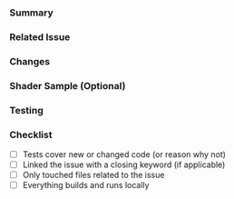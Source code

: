 <!--
Hey there! Thanks for opening a PR.

This file is a template for pull requests. 
The comments (in <!-- -\->) are only visible in the raw markdown,

so they won't show up in the final PR description.

Fill out each section briefly. Keep it simple.
-->

### Summary

<!--
Short and to the point: What does this PR do and why?
Example: "Adds Perlin noise to the fragment shader to generate a swirl effect."
-->

### Related Issue

<!--
If this PR addresses an open issue, use a phrase like:
closes #123
fixes #123
resolves #123

That way, GitHub links the issue to this PR and closes it automatically on merge.
If it’s not fixing a specific issue, say so.
-->

### Changes

<!--
List the core changes.
Example:
- Implemented `perlinNoise()` in the fragment shader.
- Tweaked the color output to highlight the noise value.
-->

### Shader Sample (Optional)

<!--
If you're touching shader code, provide a short snippet
to show how you've tested or integrated these changes.

Example:
\`\`\`crossgl
shader ExampleShader {
    // ...
}
\`\`\`
-->

### Testing

<!--
Tell us how you tested your changes.
- Did you run existing tests?
- Add any new tests?
- Manually tested in a local environment?
-->

### Checklist

<!--
Check off each item as you go.
Feel free to add or remove items that fit your repo's workflow.
-->

- [ ] Tests cover new or changed code (or reason why not)
- [ ] Linked the issue with a closing keyword (if applicable)
- [ ] Only touched files related to the issue
- [ ] Everything builds and runs locally
